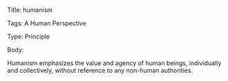 Title:  humanism

Tags:   A Human Perspective

Type:   Principle

Body: 

Humanism emphasizes the value and agency of human beings, individually and collectively, without reference to any non-human authorities. 
